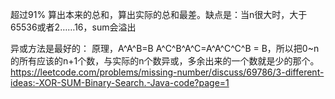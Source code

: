 超过91%
算出本来的总和，算出实际的总和最差。缺点是：当n很大时，大于65536或者2……16，sum会溢出

异或方法是最好的：
原理，A^A^B=B   A^C^B^A^C=A^A^C^C^B = B，所以把0~n的所有应该的n+1个数，与实际的n个数异或，多余出来的一个数就是少的那个。
https://leetcode.com/problems/missing-number/discuss/69786/3-different-ideas:-XOR-SUM-Binary-Search.-Java-code?page=1



